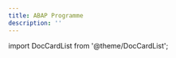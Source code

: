 ```yaml
---
title: ABAP Programme
description: ''
---
```


import DocCardList from '@theme/DocCardList';

<DocCardList />
